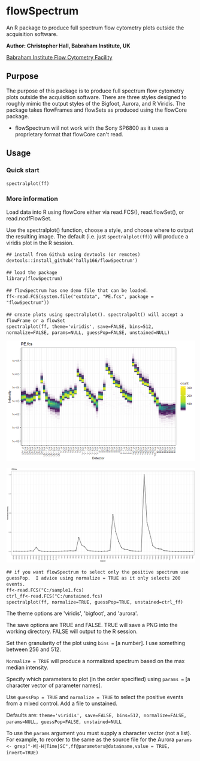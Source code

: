 # flowSpectrum
An R package to produce full spectrum flow cytometry plots outside the acquisition software.

**Author: Christopher Hall, Babraham Institute, UK**

[Babraham Institute Flow Cytometry Facility](https://www.babraham.ac.uk/science-services/flow-cytometry)

## Purpose
The purpose of this package is to produce full spectrum flow cytometry plots outside the acquisition software.
There are three styles designed to roughly mimic the output styles of the Bigfoot, Aurora, and R Viridis.
The package takes flowFrames and flowSets as produced using the flowCore package.
* flowSpectrum wiil not work with the Sony SP6800 as it uses a proprietary format that flowCore can't read.

## Usage
### Quick start

```spectralplot(ff)```

### More information

Load data into R using flowCore either via read.FCS(), read.flowSet(), or read.ncdfFlowSet.

Use the spectralplot() function, choose a style, and choose where to output the resulting image.  The default (i.e. just ```spectralplot(ff)```) will produce a viridis plot in the R session.

```{r setup, out.width="100%"}
## install from Github using devtools (or remotes)
devtools::install_github('hally166/flowSpectrum')

## load the package
library(flowSpectrum)

## flowSpectrum has one demo file that can be loaded.  
ff<-read.FCS(system.file("extdata", "PE.fcs", package = "flowSpectrum"))

## create plots using spectralplot(). spectralpolt() will accept a flowFrame or a flowSet
spectralplot(ff, theme='viridis', save=FALSE, bins=512, normalize=FALSE, params=NULL, guessPop=FALSE, unstained=NULL)
```
![PE spectrum](/man/pe.png)

![PE normalized spectrum](/man/PE_normalized.png)

```
## if you want flowSpectrum to select only the positive spectrum use guessPop.  I advice using normalize = TRUE as it only selects 200 events.
ff<-read.FCS("C:/sample1.fcs)
ctrl_ff<-read.FCS("C:/unstained.fcs)
spectralplot(ff, normalize=TRUE, guessPop=TRUE, unstained=ctrl_ff)
```

The theme options are 'viridis', 'bigfoot', and 'aurora'.

The save options are TRUE and FALSE.  TRUE will save a PNG into the working directory. FALSE will output to the R session.

Set then granularity of the plot using ```bins =``` [a number].  I use something between 256 and 512.

```Normalize = TRUE``` will produce a normalized spectrum based on the max median intensity. 

Specify which parameters to plot (in the order specified) using ```params =``` [a character vector of parameter names].

Use ```guessPop = TRUE``` and ```normalize = TRUE``` to select the positive events from a mixed control.  Add a file to unstained.

Defaults are: ```theme='viridis', save=FALSE, bins=512, normalize=FALSE, params=NULL, guessPop=FALSE, unstained=NULL```

To use the ```params``` argument you must supply a character vector (not a list).  For example, to reorder to the same as the source file for the Aurora
```params <- grep("-W|-H|Time|SC",ff@parameters@data$name,value = TRUE, invert=TRUE)```
